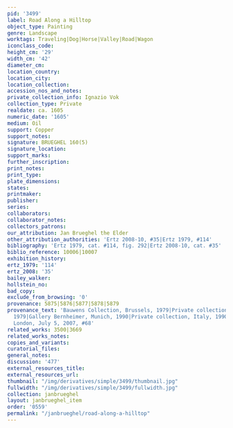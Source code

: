 ```yaml
---
pid: '3499'
label: Road Along a Hilltop
object_type: Painting
genre: Landscape
worktags: Traveling|Dog|Horse|Valley|Road|Wagon
iconclass_code:
height_cm: '29'
width_cm: '42'
diameter_cm:
location_country:
location_city:
location_collection:
accession_nos_and_notes:
private_collection_info: Ignazio Vok
collection_type: Private
realdate: ca. 1605
numeric_date: '1605'
medium: Oil
support: Copper
support_notes:
signature: BRUEGHEL 160(5)
signature_location:
support_marks:
further_inscription:
print_notes:
print_type:
plate_dimensions:
states:
printmaker:
publisher:
series:
collaborators:
collaborator_notes:
collectors_patrons:
our_attribution: Jan Brueghel the Elder
other_attribution_authorities: 'Ertz 2008-10, #35|Ertz 1979, #114'
bibliography: 'Ertz 1979, cat. #114, fig. 292|Ertz 2008-10, cat. #35'
biblio_reference: 10006|10007
exhibition_history:
ertz_1979: '114'
ertz_2008: '35'
bailey_walker:
hollstein_no:
bad_copy:
exclude_from_browsing: '0'
provenance: 5875|5876|5877|5878|5879
provenance_text: 'Bauwens Collection, Brussels, 1979|Private collection, Belgium,
  1979|Gallery Bernheimer, Munich, 1990|Private collection, Italy, 1990|Christie''s,
  London, July 5, 2007, #68'
related_works: 3500|3669
related_works_notes:
copies_and_variants:
curatorial_files:
general_notes:
discussion: '477'
external_resources_title:
external_resources_url:
thumbnail: "/img/derivatives/simple/3499/thumbnail.jpg"
fullwidth: "/img/derivatives/simple/3499/fullwidth.jpg"
collection: janbrueghel
layout: janbrueghel_item
order: '0559'
permalink: "/janbrueghel/road-along-a-hilltop"
---
```

